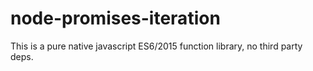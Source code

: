 # node-promises-iteration
This is a pure native javascript ES6/2015 function library, no third party deps.
